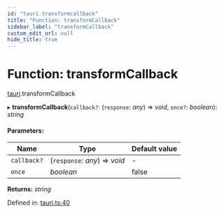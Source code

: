 ```yaml
---
id: "tauri.transformcallback"
title: "Function: transformCallback"
sidebar_label: "transformCallback"
custom_edit_url: null
hide_title: true
---
```


# Function: transformCallback

[tauri](../modules/tauri.md).transformCallback

▸ **transformCallback**(`callback?`: (`response`: *any*) => *void*, `once?`: *boolean*): *string*

#### Parameters:

Name | Type | Default value |
------ | ------ | ------ |
`callback?` | (`response`: *any*) => *void* | - |
`once` | *boolean* | false |

**Returns:** *string*

Defined in: [tauri.ts:40](https://github.com/tauri-apps/tauri/blob/237b49b/cli/tauri.js/api-src/tauri.ts#L40)
